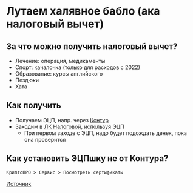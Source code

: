 # Лутаем халявное бабло (ака налоговый вычет)

## За что можно получить налоговый вычет?

- Лечение: операция, медикаменты
- Спорт: качалочка (только для расходов с 2022)
- Образование: курсы английского
- Пездюки
- Хата

## Как получить

- Получаем ЭЦП, напр. через [Контур](https://ca.kontur.ru/certificate/51)
- Заходим в [ЛК Налоговой](https://lkfl2.nalog.ru/), используя ЭЦП
    - При первом заходе с ЭЦП, надо будет подождать денек, пока она проверится

## Как установить ЭЦПшку не от Контура?

`КриптоПРО > Сервис > Посмотреть сертификаты`

[Источник](https://astral.ru/info/elektronnaya-podpis/rabota-s-etsp/kak-ustanovit-rutoken/)

